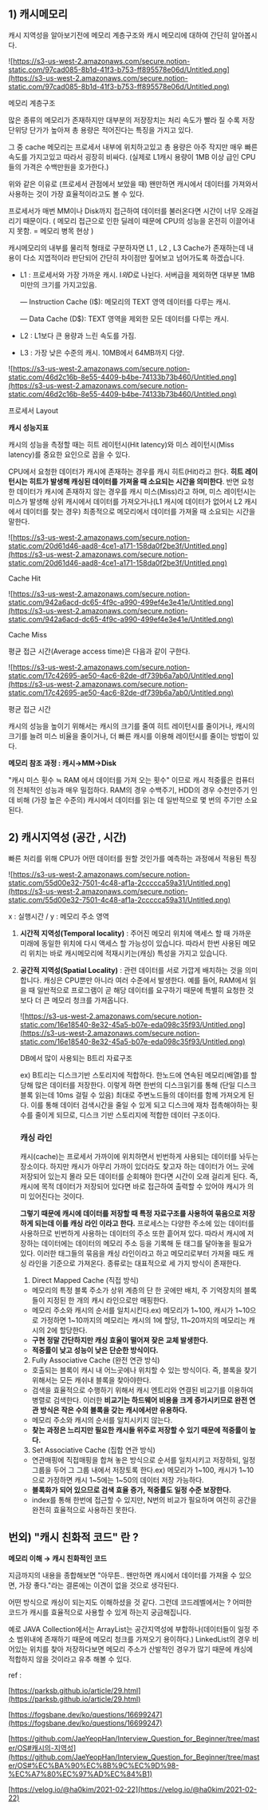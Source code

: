 ## 1)  캐시메모리

캐시 지역성을 알아보기전에 메모리 계층구조와 캐시 메모리에 대하여 간단히 알아봅시다.

![https://s3-us-west-2.amazonaws.com/secure.notion-static.com/97cad085-8b1d-41f3-b753-ff895578e06d/Untitled.png](https://s3-us-west-2.amazonaws.com/secure.notion-static.com/97cad085-8b1d-41f3-b753-ff895578e06d/Untitled.png)

메모리 계층구조

많은 종류의 메모리가 존재하지만 대부분의 저장장치는 처리 속도가 빨라 질 수록 저장단위당 단가가 높아져 총 용량은 적어진다는 특징을 가지고 있다.

그 중 cache 메모리는 프로세서 내부에 위치하고있고 총 용량은 아주 작지만 매우 빠른 속도를 가지고있고 따라서 굉장히 비싸다.  (실제로 L1캐시 용량이 1MB 이상 급인 CPU들의 가격은 수백만원을 호가한다.)

위와 같은 이유로 (프로세서 관점에서 보았을 때) 왠만하면 캐시에서 데이터를 가져와서 사용하는 것이 가장 효율적이라고도 볼 수 있다.

프로세서가 매번 MM이나 Disk까지 접근하여  데이터를 불러온다면 시간이 너무 오래걸리기 때문이다. ( 메모리 접근으로 인한 딜레이 때문에 CPU의 성능을 온전히 이끌어내지 못함. = 메모리 병목 현상 )

캐시메모리의 내부를 물리적 형태로 구분하자면 L1 , L2 , L3 Cache가 존재하는데 내용이 다소 지엽적이라 판단되어 간단히 차이점만 짚어보고 넘어가도록 하겠습니다.

- L1 : 프로세서와 가장 가까운 캐시. I$와 D$로 나뉜다. 서버급을 제외하면 대부분 1MB 미만의 크기를 가지고있음.

    — Instruction Cache (I$): 메모리의 TEXT 영역 데이터를 다루는 캐시.

    — Data Cache (D$): TEXT 영역을 제외한 모든 데이터를 다루는 캐시.

- L2 : L1보다 큰 용량과 느린 속도를 가짐.
- L3 : 가장 낮은 수준의 캐시. 10MB에서 64MB까지 다양.

![https://s3-us-west-2.amazonaws.com/secure.notion-static.com/46d2c16b-8e55-4409-b4be-74133b73b460/Untitled.png](https://s3-us-west-2.amazonaws.com/secure.notion-static.com/46d2c16b-8e55-4409-b4be-74133b73b460/Untitled.png)

프로세서 Layout

**캐시 성능지표**

캐시의 성능을 측정할 때는 히트 레이턴시(Hit latency)와 미스 레이턴시(Miss latency)를 중요한 요인으로 꼽을 수 있다.

CPU에서 요청한 데이터가 캐시에 존재하는 경우를 캐시 히트(Hit)라고 한다. **히트 레이턴시는 히트가 발생해 캐싱된 데이터를 가져올 때 소요되는 시간을 의미한다**. 반면 요청한 데이터가 캐시에 존재하지 않는 경우를 캐시 미스(Miss)라고 하며, 미스 레이턴시는 미스가 발생해 상위 캐시에서 데이터를 가져오거나(L1 캐시에 데이터가 없어서 L2 캐시에서 데이터를 찾는 경우) 최종적으로 메모리에서 데이터를 가져올 때 소요되는 시간을 말한다.

![https://s3-us-west-2.amazonaws.com/secure.notion-static.com/20d61d46-aad8-4ce1-a171-158da0f2be3f/Untitled.png](https://s3-us-west-2.amazonaws.com/secure.notion-static.com/20d61d46-aad8-4ce1-a171-158da0f2be3f/Untitled.png)

Cache Hit

![https://s3-us-west-2.amazonaws.com/secure.notion-static.com/942a6acd-dc65-4f9c-a990-499ef4e3e41e/Untitled.png](https://s3-us-west-2.amazonaws.com/secure.notion-static.com/942a6acd-dc65-4f9c-a990-499ef4e3e41e/Untitled.png)

Cache Miss

평균 접근 시간(Average access time)은 다음과 같이 구한다.

![https://s3-us-west-2.amazonaws.com/secure.notion-static.com/17c42695-ae50-4ac6-82de-df739b6a7ab0/Untitled.png](https://s3-us-west-2.amazonaws.com/secure.notion-static.com/17c42695-ae50-4ac6-82de-df739b6a7ab0/Untitled.png)

평균 접근 시간

캐시의 성능을 높이기 위해서는 캐시의 크기를 줄여 히트 레이턴시를 줄이거나, 캐시의 크기를 늘려 미스 비율을 줄이거나, 더 빠른 캐시를 이용해 레이턴시를 줄이는 방법이 있다.

**메모리 참조 과정 : 캐시→MM→Disk**

"캐시 미스 횟수 ≒ RAM 에서 데이터를 가져 오는 횟수" 이므로 캐시 적중률은 컴퓨터의 전체적인 성능과 매우 밀접하다. RAM의 경우 수백주기, HDD의 경우 수천만주기 인데 비해 (가장 높은 수준의) 캐시에서 데이터를 읽는 데 일반적으로 몇 번의 주기만 소요된다.

## **2) 캐시지역성 (공간 , 시간)**

빠른 처리를 위해 CPU가 어떤 데이터를 원할 것인가를 예측하는 과정에서 적용된 특징

![https://s3-us-west-2.amazonaws.com/secure.notion-static.com/55d00e32-7501-4c48-af1a-2ccccca59a31/Untitled.png](https://s3-us-west-2.amazonaws.com/secure.notion-static.com/55d00e32-7501-4c48-af1a-2ccccca59a31/Untitled.png)

x : 실행시간 / y : 메모리 주소 영역

1. **시간적 지역성(Temporal locality)** : 주어진 메모리 위치에 액세스 할 때 가까운 미래에 동일한 위치에 다시 액세스 할 가능성이 있습니다. 따라서 한번 사용된 메모리 위치는 바로 캐시메모리에 적재시키는(캐싱) 특성을 가지고 있습니다.
2. **공간적 지역성(Spatial Locality)** : 관련 데이터를 서로 가깝게 배치하는 것을 의미합니다. 캐싱은 CPU뿐만 아니라 여러 수준에서 발생한다. 예를 들어, RAM에서 읽을 때 일반적으로 프로그램이 곧 해당 데이터를 요구하기 때문에 특별히 요청한 것보다 더 큰 메모리 청크를 가져옵니다. 

    ![https://s3-us-west-2.amazonaws.com/secure.notion-static.com/16e18540-8e32-45a5-b07e-eda098c35f93/Untitled.png](https://s3-us-west-2.amazonaws.com/secure.notion-static.com/16e18540-8e32-45a5-b07e-eda098c35f93/Untitled.png)

    DB에서 많이 사용되는 B트리 자료구조

    ex) B트리는 디스크기반 스토리지에 적합하다. 한노드에 연속된 메모리(배열)를 할당해 많은 데이터를 저장한다. 이렇게 하면 한번의 디스크읽기를 통해 (단일 디스크 블록 읽는데 10ms 걸릴 수 있음) 최대로 주변노드들의 데이터를 함께 가져오게 된다. 이를 통해 데이터 검색시간을 줄일 수 있게 되고 디스크에 재차 접촉해야하는 횟수를 줄이게 되므로, 디스크 기반 스토리지에 적합한 데이터 구조이다.

    ### **캐싱 라인**

    캐시(cache)는 프로세서 가까이에 위치하면서 빈번하게 사용되는 데이터를 놔두는 장소이다. 하지만 캐시가 아무리 가까이 있더라도 찾고자 하는 데이터가 어느 곳에 저장되어 있는지 몰라 모든 데이터를 순회해야 한다면 시간이 오래 걸리게 된다. 즉, 캐시에 목적 데이터가 저장되어 있다면 바로 접근하여 출력할 수 있어야 캐시가 의미 있어진다는 것이다.

    **그렇기 때문에 캐시에 데이터를 저장할 때 특정 자료구조를 사용하여 묶음으로 저장하게 되는데 이를 캐싱 라인 이라고 한다.** 프로세스는 다양한 주소에 있는 데이터를 사용하므로 빈번하게 사용하는 데이터의 주소 또한 흩어져 있다. 따라서 캐시에 저장하는 데이터에는 데이터의 메모리 주소 등을 기록해 둔 태그를 달아놓을 필요가 있다. 이러한 태그들의 묶음을 캐싱 라인이라고 하고 메모리로부터 가져올 때도 캐싱 라인을 기준으로 가져온다. 종류로는 대표적으로 세 가지 방식이 존재한다.

    1. Direct Mapped Cache (직접 방식)

    - 메모리의 특정 블록 주소가 상위 계층의 단 한 곳에만 배치, 주 기억장치의 블록들이 지정된 한 개의 캐시 라인으로만 매핑한다.
    - 메모리 주소와 캐시의 순서를 일치시킨다.ex) 메모리가 1~100, 캐시가 1~10으로 가정하면 1~10까지의 메모리는 캐시의 1에 할당, 11~20까지의 메모리는 캐시의 2에 할당한다.
    - **구현 정말 간단하지만 캐싱 효율이 떨어져 잦은 교체 발생한다.**
    - **적중률이 낮고 성능이 낮은 단순한 방식이다.**

    2. Fully Associative Cache (완전 연관 방식)

    - 호출되는 블록이 캐시 내 어느곳에나 위치할 수 있는 방식이다. 즉, 블록을 찾기위해서는 모든 캐쉬내 블록을 찾아야한다.
    - 검색을 효율적으로 수행하기 위해서 캐시 엔트리와 연결된 비교기를 이용하여 병렬로 검색한다. 이러한 **비교기는 하드웨어 비용을 크게 증가시키므로 완전 연관 방식은 작은 수의 블록을 갖는 캐시에서만 유용하다.**
    - 메모리 주소와 캐시의 순서를 일치시키지 않는다.
    - **찾는 과정은 느리지만 필요한 캐시들 위주로 저장할 수 있기 때문에 적중률이 높다.**

    3. Set Associative Cache (집합 연관 방식)

    - 연관매핑에 직접매핑을 합쳐 놓은 방식으로 순서를 일치시키고 저장하되, 일정 그룹을 두어 그 그룹 내에서 저장토록 한다.ex) 메모리가 1~100, 캐시가 1~10으로 가정하면 캐시 1~5에는 1~50의 데이터 저장 가능하다.
    - **블록화가 되어 있으므로 검색 효율 증가, 적중률도 일정 수준 보장한다.**
    - index를 통해 한번에 접근할 수 있지만, N번의 비교가 필요하며 여전히 공간을 완전히 효율적으로 사용하진 못한다.

## 번외)  "캐시 친화적 코드" 란 ?

 
**메모리 이해 → 캐시 친화적인 코드**

지금까지의 내용을  종합해보면 "아무튼.. 왠만하면 캐시에서 데이터를 가져올 수 있으면, 가장 좋다."라는 결론에는 이견이 없을 것으로 생각된다. 

어떤 방식으로 캐싱이 되는지도 이해하셨을 것 같다. 그런데 코드레벨에서는 ? 어떠한 코드가 캐시를 효율적으로 사용할 수 있게 하는지 궁금해집니다. 

예로  JAVA Collection에서는 ArrayList는 공간지역성에 부합하나(데이터들이 일정 주소 범위내에 존재하기 때문에 메모리 청크를 가져오기 용이하다.) LinkedList의 경우 비어있는 위치를 찾아 저장하다보면 메모리 주소가 산발적인 경우가 많기 때문에 캐싱에 적합하지 않을 것이라고 유추 해볼 수 있다.

ref : 

[https://parksb.github.io/article/29.html](https://parksb.github.io/article/29.html)

[https://fogsbane.dev/ko/questions/16699247](https://fogsbane.dev/ko/questions/16699247)

[https://github.com/JaeYeopHan/Interview_Question_for_Beginner/tree/master/OS#캐시의-지역성](https://github.com/JaeYeopHan/Interview_Question_for_Beginner/tree/master/OS#%EC%BA%90%EC%8B%9C%EC%9D%98-%EC%A7%80%EC%97%AD%EC%84%B1)

[https://velog.io/@ha0kim/2021-02-22](https://velog.io/@ha0kim/2021-02-22)
